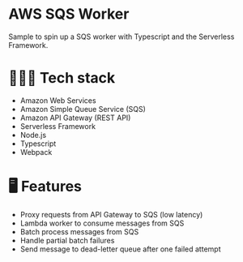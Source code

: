 # AWS SQS Worker

Sample to spin up a SQS worker with Typescript and the Serverless Framework.

# 👨🏽‍🔧 Tech stack

- Amazon Web Services
- Amazon Simple Queue Service (SQS)
- Amazon API Gateway (REST API)
- Serverless Framework
- Node.js
- Typescript
- Webpack

# 🖥️ Features

- Proxy requests from API Gateway to SQS (low latency)
- Lambda worker to consume messages from SQS
- Batch process messages from SQS
- Handle partial batch failures
- Send message to dead-letter queue after one failed attempt
